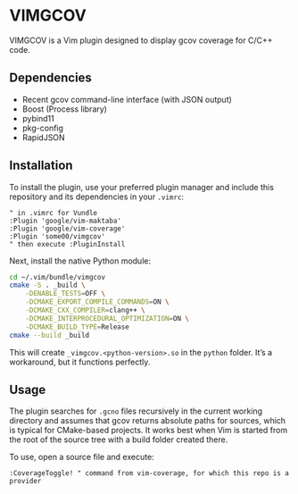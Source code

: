 # VIMGCOV

VIMGCOV is a Vim plugin designed to display gcov coverage for C/C++ code.

## Dependencies

- Recent gcov command-line interface (with JSON output)
- Boost (Process library)
- pybind11
- pkg-config
- RapidJSON

## Installation

To install the plugin, use your preferred plugin manager and include this repository and its dependencies in your `.vimrc`:

```vim
" in .vimrc for Vundle
:Plugin 'google/vim-maktaba'
:Plugin 'google/vim-coverage'
:Plugin 'some00/vimgcov'
" then execute :PluginInstall
```

Next, install the native Python module:

```bash
cd ~/.vim/bundle/vimgcov
cmake -S . _build \
    -DENABLE_TESTS=OFF \
    -DCMAKE_EXPORT_COMPILE_COMMANDS=ON \
    -DCMAKE_CXX_COMPILER=clang++ \
    -DCMAKE_INTERPROCEDURAL_OPTIMIZATION=ON \
    -DCMAKE_BUILD_TYPE=Release
cmake --build _build
```

This will create `_vimgcov.<python-version>.so` in the `python` folder. It’s a workaround, but it functions perfectly.

## Usage

The plugin searches for `.gcno` files recursively in the current working directory and assumes that gcov returns absolute paths for sources, which is typical for CMake-based projects. It works best when Vim is started from the root of the source tree with a build folder created there.

To use, open a source file and execute:

```vim
:CoverageToggle! " command from vim-coverage, for which this repo is a provider
```
